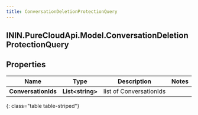 ```yaml
---
title: ConversationDeletionProtectionQuery
---
```

## ININ.PureCloudApi.Model.ConversationDeletionProtectionQuery

## Properties

|Name | Type | Description | Notes|
|------------ | ------------- | ------------- | -------------|
| **ConversationIds** | **List&lt;string&gt;** | list of ConversationIds | |
{: class="table table-striped"}


